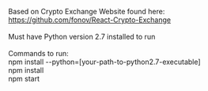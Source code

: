 Based on Crypto Exchange Website found here: https://github.com/fonov/React-Crypto-Exchange
</br>
</br>
Must have Python version 2.7 installed to run
</br>
</br>
Commands to run:
</br>
npm install --python=[your-path-to-python2.7-executable]
</br>
npm install
</br>
npm start
